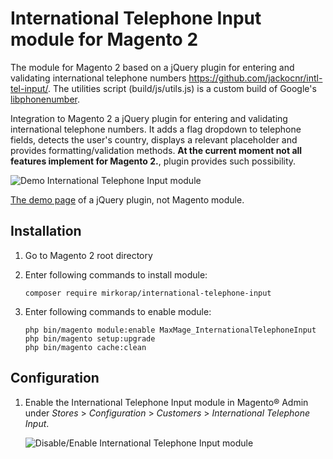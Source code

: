 # International Telephone Input module for Magento 2

The module for Magento 2 based on a jQuery plugin for entering and validating international telephone numbers https://github.com/jackocnr/intl-tel-input/. The utilities script (build/js/utils.js) is a custom build of Google's <a href="https://github.com/googlei18n/libphonenumber">libphonenumber</a>.

Integration to Magento 2 a jQuery plugin for entering and validating international telephone numbers. It adds a flag dropdown to telephone fields, detects the user's country, displays a relevant placeholder and provides formatting/validation methods. **At the current moment not all features implement for Magento 2.**, plugin provides such possibility.

![Demo International Telephone Input module](https://i.imgur.com/3hXb37G.png "Demo International Telephone Input module")

<a href="https://intl-tel-input.com/">The demo page</a> of a jQuery plugin, not Magento module.

## Installation

1. Go to Magento 2 root directory

2. Enter following commands to install module:

   ```
   composer require mirkorap/international-telephone-input
   ```

3. Enter following commands to enable module:

   ```
   php bin/magento module:enable MaxMage_InternationalTelephoneInput
   php bin/magento setup:upgrade
   php bin/magento cache:clean
   ```

## Configuration

1. Enable the International Telephone Input module in Magento® Admin under *Stores* >
   *Configuration* > *Customers* > *International Telephone Input*.

    ![Disable/Enable International Telephone Input module](https://i.imgur.com/RVYyjqj.png "Disable/Enable International Telephone Input module")


